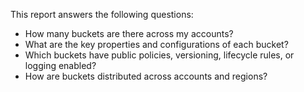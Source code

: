This report answers the following questions:

- How many buckets are there across my accounts?
- What are the key properties and configurations of each bucket?
- Which buckets have public policies, versioning, lifecycle rules, or logging enabled?
- How are buckets distributed across accounts and regions?

